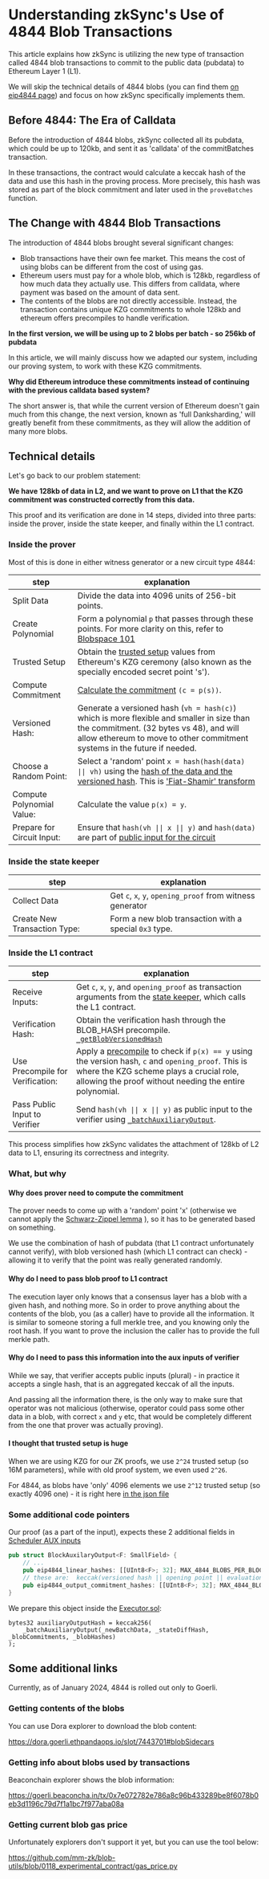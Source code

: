 # Understanding zkSync's Use of 4844 Blob Transactions

This article explains how zkSync is utilizing the new type of transaction called 4844 blob transactions to commit to the
public data (pubdata) to Ethereum Layer 1 (L1).

We will skip the technical details of 4844 blobs (you can find them [on eip4844 page][4844_docs]) and focus on how
zkSync specifically implements them.

## Before 4844: The Era of Calldata

Before the introduction of 4844 blobs, zkSync collected all its pubdata, which could be up to 120kb, and sent it as
'calldata' of the commitBatches transaction.

In these transactions, the contract would calculate a keccak hash of the data and use this hash in the proving process.
More precisely, this hash was stored as part of the block commitment and later used in the `proveBatches` function.

## The Change with 4844 Blob Transactions

The introduction of 4844 blobs brought several significant changes:

- Blob transactions have their own fee market. This means the cost of using blobs can be different from the cost of
  using gas.
- Ethereum users must pay for a whole blob, which is 128kb, regardless of how much data they actually use. This differs
  from calldata, where payment was based on the amount of data sent.
- The contents of the blobs are not directly accessible. Instead, the transaction contains unique KZG commitments to
  whole 128kb and ethereum offers precompiles to handle verification.

**In the first version, we will be using up to 2 blobs per batch - so 256kb of pubdata**

In this article, we will mainly discuss how we adapted our system, including our proving system, to work with these KZG
commitments.

**Why did Ethereum introduce these commitments instead of continuing with the previous calldata based system?**

The short answer is, that while the current version of Ethereum doesn't gain much from this change, the next version,
known as 'full Danksharding,' will greatly benefit from these commitments, as they will allow the addition of many more
blobs.

## Technical details

Let's go back to our problem statement:

**We have 128kb of data in L2, and we want to prove on L1 that the KZG commitment was constructed correctly from this
data.**

This proof and its verification are done in 14 steps, divided into three parts: inside the prover, inside the state
keeper, and finally within the L1 contract.

### Inside the prover

Most of this is done in either witness generator or a new circuit type 4844:

| step                       | explanation                                                                                                                                                                                                       |
| -------------------------- | ----------------------------------------------------------------------------------------------------------------------------------------------------------------------------------------------------------------- |
| Split Data                 | Divide the data into 4096 units of 256-bit points.                                                                                                                                                                |
| Create Polynomial          | Form a polynomial `p` that passes through these points. For more clarity on this, refer to [Blobspace 101][blobspace_101]                                                                                         |
| Trusted Setup              | Obtain the [trusted setup][trusted_setup] values from Ethereum's KZG ceremony (also known as the specially encoded secret point 's').                                                                             |
| Compute Commitment         | [Calculate the commitment][compute_commitment] `(c = p(s))`.                                                                                                                                                      |
| Versioned Hash:            | Generate a versioned hash (`vh = hash(c)`) which is more flexible and smaller in size than the commitment. (32 bytes vs 48), and will allow ethereum to move to other commitment systems in the future if needed. |
| Choose a Random Point:     | Select a 'random' point `x = hash(hash(data) \|\| vh)` using the [hash of the data and the versioned hash][random_point_selection]. This is ['Fiat-Shamir' transform][fiat_shamir]                                |
| Compute Polynomial Value:  | Calculate the value `p(x) = y`.                                                                                                                                                                                   |
| Prepare for Circuit Input: | Ensure that `hash(vh \|\| x \|\| y)` and `hash(data)` are part of [public input for the circuit][scheduler_expect_4844]                                                                                           |

### Inside the state keeper

| step                         | explanation                                               |
| ---------------------------- | --------------------------------------------------------- |
| Collect Data                 | Get `c`, `x`, `y`, `opening_proof` from witness generator |
| Create New Transaction Type: | Form a new blob transaction with a special `0x3` type.    |

### Inside the L1 contract

| step                             | explanation                                                                                                                                                                                                                 |
| -------------------------------- | --------------------------------------------------------------------------------------------------------------------------------------------------------------------------------------------------------------------------- |
| Receive Inputs:                  | Get `c`, `x`, `y`, and `opening_proof` as transaction arguments from the [state keeper][executor_inputs], which calls the L1 contract.                                                                                      |
| Verification Hash:               | Obtain the verification hash through the BLOB_HASH precompile. [`_getBlobVersionedHash`][get_blob_vhash]                                                                                                                    |
| Use Precompile for Verification: | Apply a [precompile][precompile_4844] to check if `p(x) == y` using the version hash, `c` and `opening_proof`. This is where the KZG scheme plays a crucial role, allowing the proof without needing the entire polynomial. |
| Pass Public Input to Verifier    | Send `hash(vh \|\| x \|\| y)` as public input to the verifier using [`_batchAuxiliaryOutput`][executor_aux].                                                                                                                |

This process simplifies how zkSync validates the attachment of 128kb of L2 data to L1, ensuring its correctness and
integrity.

### What, but why

#### Why does prover need to compute the commitment

The prover needs to come up with a 'random' point 'x' (otherwise we cannot apply the [Schwarz-Zippel
lemma][schwarz_zippel] ), so it has to be generated based on something.

We use the combination of hash of pubdata (that L1 contract unfortunately cannot verify), with blob versioned hash
(which L1 contract can check) - allowing it to verify that the point was really generated randomly.

#### Why do I need to pass blob proof to L1 contract

The execution layer only knows that a consensus layer has a blob with a given hash, and nothing more. So in order to
prove anything about the contents of the blob, you (as a caller) have to provide all the information. It is similar to
someone storing a full merkle tree, and you knowing only the root hash. If you want to prove the inclusion the caller
has to provide the full merkle path.

#### Why do I need to pass this information into the aux inputs of verifier

While we say, that verifier accepts public inputs (plural) - in practice it accepts a single hash, that is an aggregated
keccak of all the inputs.

And passing all the information there, is the only way to make sure that operator was not malicious (otherwise, operator
could pass some other data in a blob, with correct `x` and `y` etc, that would be completely different from the one that
prover was actually proving).

#### I thought that trusted setup is huge

When we are using KZG for our ZK proofs, we use `2^24` trusted setup (so 16M parameters), while with old proof system,
we even used `2^26`.

For 4844, as blobs have 'only' 4096 elements we use `2^12` trusted setup (so exactly 4096 one) - it is right here [in
the json file][trusted_setup_json]

### Some additional code pointers

Our proof (as a part of the input), expects these 2 additional fields in [Scheduler AUX inputs][scheduler_aux]

```rust
pub struct BlockAuxilaryOutput<F: SmallField> {
    // ...
    pub eip4844_linear_hashes: [[UInt8<F>; 32]; MAX_4844_BLOBS_PER_BLOCK],
    // these are:  keccak(versioned hash || opening point || evaluation value)
    pub eip4844_output_commitment_hashes: [[UInt8<F>; 32]; MAX_4844_BLOBS_PER_BLOCK],
}

```

We prepare this object inside the [Executor.sol][executor_aux]:

```solidity
bytes32 auxiliaryOutputHash = keccak256(
    _batchAuxiliaryOutput(_newBatchData, _stateDiffHash, _blobCommitments, _blobHashes)
);
```

## Some additional links

Currently, as of January 2024, 4844 is rolled out only to Goerli.

### Getting contents of the blobs

You can use Dora explorer to download the blob content:

<https://dora.goerli.ethpandaops.io/slot/7443701#blobSidecars>

### Getting info about blobs used by transactions

Beaconchain explorer shows the blob information:

<https://goerli.beaconcha.in/tx/0x7e072782e786a8c96b433289be8f6078b0eb3d1196c79d7f1a1bc7f977aba08a>

### Getting current blob gas price

Unfortunately explorers don't support it yet, but you can use the tool below:

<https://github.com/mm-zk/blob-utils/blob/0118_experimental_contract/gas_price.py>

[executor_aux]:
  https://github.com/matter-labs/era-contracts/blob/abcbaf390a30c09eb53ae83d84bebab95a8003f7/l1-contracts/contracts/zksync/facets/Executor.sol#L449C14-L449C35
[scheduler_aux]:
  https://github.com/matter-labs/era-zkevm_circuits/blob/1ad655514b69edcb6ad70205a1f6bd7f89a39e72/src/scheduler/block_header/mod.rs#L58
  'scheduler aux'
[blobspace_101]: https://domothy.com/blobspace/
[trusted_setup]:
  https://github.com/matter-labs/era-zkevm_test_harness/blob/aaa494122bc1ef48d22201d6e12e0a0d066d7647/src/kzg/mod.rs#L84
[compute_commitment]:
  https://github.com/matter-labs/era-zkevm_test_harness/blob/aaa494122bc1ef48d22201d6e12e0a0d066d7647/src/kzg/mod.rs#L150
[fiat_shamir]: https://en.wikipedia.org/wiki/Fiat%E2%80%93Shamir_heuristic
[schwarz_zippel]: https://en.wikipedia.org/wiki/Schwartz%E2%80%93Zippel_lemma
[executor_inputs]:
  https://github.com/matter-labs/era-contracts/blob/abcbaf390a30c09eb53ae83d84bebab95a8003f7/l1-contracts/contracts/zksync/facets/Executor.sol#L513
[precompile_4844]: https://github.com/ethereum/EIPs/blob/master/EIPS/eip-4844.md#point-evaluation-precompile
[trusted_setup_json]:
  https://github.com/matter-labs/era-zkevm_test_harness/blob/aaa494122bc1ef48d22201d6e12e0a0d066d7647/src/kzg/trusted_setup.json
[random_point_selection]:
  https://github.com/matter-labs/era-zkevm_circuits/blob/1ad655514b69edcb6ad70205a1f6bd7f89a39e72/src/eip_4844/mod.rs#L156
[scheduler_expect_4844]:
  https://github.com/matter-labs/era-zkevm_circuits/blob/1ad655514b69edcb6ad70205a1f6bd7f89a39e72/src/scheduler/mod.rs#L1138
[get_blob_vhash]:
  https://github.com/matter-labs/era-contracts/blob/abcbaf390a30c09eb53ae83d84bebab95a8003f7/l1-contracts/contracts/zksync/facets/Executor.sol#L574
[4844_docs]: https://www.eip4844.com/
